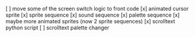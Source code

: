 [ ] move some of the screen switch logic to front code
[x] animated cursor sprite
[x] sprite sequence
[x] sound sequence
[x] palette sequence
[x] maybe more animated sprites (now 2 sprite sequences)
[x] scrolltext python script
[ ] scrolltext palette changer